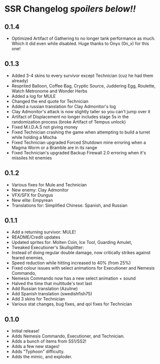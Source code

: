 # SSR Changelog *spoilers below!!*
## 0.1.4
- Optimized Artifact of Gathering to no longer tank performance as much. Which it did even while disabled. Huge thanks to Onyx (0n_x) for this one!

## 0.1.3
- Added 3-4 skins to every survivor except Technician (cuz he had them already)
- Resprited Balloon, Coffee Bag, Cryptic Source, Juddering Egg, Roulette, Watch Metronome and Wonder Herbs
- Added a log for MULE
- Changed the end quote for Technician
- Added a russian translation for Clay Admonitor's log
- Clay Admonitor's attack is now slightly taller so you can't jump over it
- Artifact of Displacement no longer includes stage 5s in the randomization process (broke Artifact of Tempus unlock)
- Fixed M.I.D.A.S not giving money
- Fixed Technician crashing the game when attempting to build a turret while holding a Mocha
- Fixed Technician upgraded Forced Shutdown mine erroring when a Magma Worm or a Bramble are in its range
- Fixed Technician's upgraded Backup Firewall 2.0 erroring when it's missiles hit enemies

## 0.1.2
- Various fixes for Mule and Technician
- New enemy: Clay Admonitor
- VFX/SFX for Dungus
- New elite: Empyrean
- Translations for: Simplified Chinese. Spanish, and Russian


## 0.1.1
- Add a returning survivor: MULE!
- README/Credit updates
- Updated sprites for: Molten Coin, Ice Tool, Guarding Amulet,
- Tweaked Executioner's Skullsplitter:
- Instead of doing regular double damage, now critically strikes against feared enemies,
- Speed reduction while hitting increased to 40% (from 25%)
- Fixed colour issues with select animations for Executioner and Nemesis Commando,
- Nemesis Commando now has a new select animation + sound
- Halved the time that multitude's text last
- Add Russian translation (Azuline)
- Add Spanish translation (swedishfish75)
- Add 3 skins for Technician
- Various stat changes, bug fixes, and qol fixes for Technician

## 0.1.0
- Initial release!
- Adds Nemesis Commando, Executioner, and Technician.
- Adds a bunch of items from SS1/SS2!
- Adds a few new stages!
- Adds "Typhoon" difficulty.
- Adds the mimic, and exploder.  